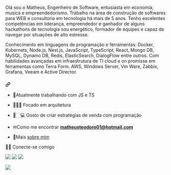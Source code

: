 Olá sou o Matheus, Engenheiro de Software, entusiasta em economia, musica e empreendedorismo. Trabalho na área de construção de softwares para WEB e consultoria em tecnologia há mais de 5 anos. Tenho excelentes competências em liderança, empreendedor e ganhador de alguns hackathons de tecnologia sou energético, formador de equipes e capaz de navegar por situações de alto estresse.


Conhecimento em linguagens de programação e ferramentas: Docker, Kubernets, Node.js, Nest.js, JavaScript, TypeScript, React, Mongo DB, MySQL, Dynamo DB, Redis, ElasticSearch, DialogFlow entre outros. Com habilidades avançadas em infraestrutura de TI cloud e on promisse em ferramentas como Terra Form. AWS, Windows Server, Vm Ware, Zabbix, Grafana, Veeam e Active Director.

<h3 align="left" dir="auto"><a id="user-content---------a-programmer-focused-on-web-development" class="anchor" aria-hidden="true" href="#--------a-programmer-focused-on-web-development"><svg class="octicon octicon-link" viewBox="0 0 16 16" version="1.1" width="16" height="16" aria-hidden="true"><path fill-rule="evenodd" d="M7.775 3.275a.75.75 0 001.06 1.06l1.25-1.25a2 2 0 112.83 2.83l-2.5 2.5a2 2 0 01-2.83 0 .75.75 0 00-1.06 1.06 3.5 3.5 0 004.95 0l2.5-2.5a3.5 3.5 0 00-4.95-4.95l-1.25 1.25zm-4.69 9.64a2 2 0 010-2.83l2.5-2.5a2 2 0 012.83 0 .75.75 0 001.06-1.06 3.5 3.5 0 00-4.95 0l-2.5 2.5a3.5 3.5 0 004.95 4.95l1.25-1.25a.75.75 0 00-1.06-1.06l-1.25 1.25a2 2 0 01-2.83 0z"></path></svg></a><font style="vertical-align: inherit;"><font style="vertical-align: inherit;"
    &nbsp;&nbsp;&nbsp;&nbsp;&nbsp;&nbsp;
   Focado em desenvolvimento web
</font></font></h3>


<ul dir="auto">
<li>
<p dir="auto"><g-emoji class="g-emoji" alias="seedling" fallback-src="https://github.githubassets.com/images/icons/emoji/unicode/1f331.png"><font style="vertical-align: inherit;"><font style="vertical-align: inherit;">🌱</font></font></g-emoji><font style="vertical-align: inherit;"><font style="vertical-align: inherit;">Atualmente trabalhando com JS e TS</a></p>
</li>
<li>
<p dir="auto"><font style="vertical-align: inherit;"><font style="vertical-align: inherit;">👨🏻‍💻 Focado em arquitetura</font></font></p>
</li>
    <li>
<p dir="auto"><font style="vertical-align: inherit;"><font style="vertical-align: inherit;">📣🏻‍💻 Gosto de criar estratégias de venda com programação</font></font></p>
</li>

<li>
<p dir="auto"><g-emoji class="g-emoji" alias="envelope" fallback-src="https://github.githubassets.com/images/icons/emoji/unicode/2709.png"><font style="vertical-align: inherit;"><font style="vertical-align: inherit;">✉</font></font></g-emoji><font style="vertical-align: inherit;"><font style="vertical-align: inherit;">Como me encontrar </font></font><strong><a href="mailto:matheusteodoro01@hotmail.com"><font style="vertical-align: inherit;"><font style="vertical-align: inherit;">matheusteodoro01@hotmail.com</font></font></a></strong></p>
</li>
<li>
<p dir="auto"><g-emoji class="g-emoji" alias="page_facing_up" fallback-src="https://github.githubassets.com/images/icons/emoji/unicode/1f4c4.png"><font style="vertical-align: inherit;"><font style="vertical-align: inherit;">📄</font></font></g-emoji><font style="vertical-align: inherit;"><font style="vertical-align: inherit;">Mais </font></font><a href="https://about.me/matheusteodoro01" rel="nofollow"><font style="vertical-align: inherit;"><font style="vertical-align: inherit;">sobre mim</font></font></a></p>
</li>
</ul>



🤝🏻 Conecte-se comigo

<div>
<a href="https://instagram.com/matheusteodoro__" target="_blank"><img src="https://img.shields.io/badge/-Instagram-%23E4405F?style=for-the-badge&logo=instagram&logoColor=white" target="_blank"></a>
<a href = "mailto:matheusteodoro01@hotmail.com"><img src="https://img.shields.io/badge/Gmail-D14836?style=for-the-badge&logo=gmail&logoColor=white" target="_blank"></a>
<a href="https://www.linkedin.com/in/matheus-teodoro-7bb92818a/" target="_blank"><img src="https://img.shields.io/badge/-LinkedIn-%230077B5?style=for-the-badge&logo=linkedin&logoColor=white" target="_blank"></a>   
</div>

<p > <a href="https://github.com/matheusteodoro01/"><img src="https://github-readme-stats.vercel.app/api/top-langs/?username=matheusteodoro01&hide=html&hide_title=true&hide_border=true&layout=compact&langs_count=7&exclude_repo=comp426,Redventures-Movie-Quotes&text_color=000&icon_color=fff&bg_color=0,52fa5a,4dfcff,c64dff&theme=graywhite" /></a>

